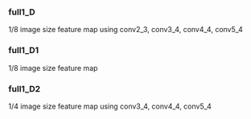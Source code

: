### full1\_D

1/8 image size feature map
using conv2\_3, conv3\_4, conv4\_4, conv5\_4


### full1\_D1

1/8 image size feature map


### full1\_D2

1/4 image size feature map
using conv3\_4, conv4\_4, conv5\_4

